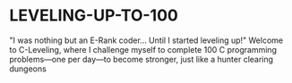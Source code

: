 # LEVELING-UP-TO-100
"I was nothing but an E-Rank coder... Until I started leveling up!"  Welcome to C-Leveling, where I challenge myself to complete 100 C programming problems—one per day—to become stronger, just like a hunter clearing dungeons
